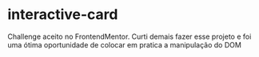 # interactive-card
Challenge aceito no FrontendMentor. Curti demais fazer esse projeto e foi uma ótima oportunidade de colocar em pratica a manipulação do DOM
